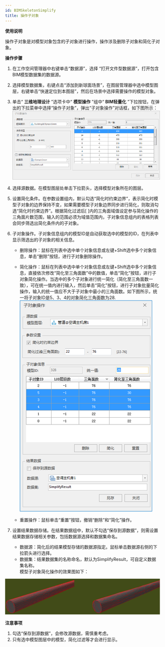 ```yaml
---
id: BIMSkeletonSimplify
title: 操作子对象
---
```

**使用说明**

操作子对象是对模型对象包含的子对象进行操作，操作涉及删除子对象和简化子对象。

**操作步骤**

  1. 在工作空间管理器中右键单击“数据源”，选择 “打开文件型数据源”，打开包含BIM模型数据集的数据源。
  2. 选择模型数据集，右键点击“添加到新球面场景”，在图层管理器中选中模型图层，右键单击“快速定位到本图层”，然后在场景中选择需要操作的模型对象。
  3. 单击“ **三维地理设计** ”选项卡中“ **模型操作** ”组中“ **BIM轻量化** ”下拉按钮，在弹出的下拉菜单中选择“操作子对象”，弹出“子对象操作”对话框，如下图所示：
![图：“子对象操作”对话框](img/BIMSkeletonSimplify_Dialog.png)  

  4. 选择源数据。在模型图层处单击下拉箭头，选择模型对象所在的图层。
  5. 设置简化条件。在参数设置组内，默认勾选“简化时约束边界”，表示简化时模型子对象的边界保持不变，如果需要模型子对象边界同步进行简化，则取消勾选“简化时约束边界”。根据简化过滤后[ ]内的三角面域值设定参与简化操作的三角面片数范围，输入的范围必须为域值范围内，子对象信息组内的表格列表会同步筛选出简化条件内的子对象。
  6. 子对象操作。子对象信息组内的模型ID是自动获取选中的模型的ID，在列表中显示筛选出的子对象的相关信息。 
       * 删除操作：鼠标在列表中选中单个对象信息或左键+Shift选中多个对象信息，单击“删除”按钮，进行子对象删除操作。
       * 简化操作：鼠标在列表中选中单个对象信息或左键+Shift选中多个对象信息，直接依次修改“简化至三角面数”中的数值，单击“简化”按钮，进行子对象简化操作。当选中的多个子对象进行统一简化（简化至三角面数一致），可在统一值内进行输入，然后单击“简化”按钮，进行子对象批量简化操作，输入的统一值应不大于子对象中最小的三角面数。如下图所示，统一将子对象ID是5、3、4的对象简化三角面数为28.  
![图：批量子对象简化统一值设置 ](img/BIMSkeletonSimplify_Dialog2.png)  
 
       * 重置操作：鼠标单击“重置”按钮，撤销“删除”和“简化”操作。
  7. 设置结果数据存储。在结果数据组中，默认不勾选“保存到源数据”，则需设置结果数据存储相关参数，包括数据源选择和数据集命名。 
       * 数据源：简化后的结果模型存储的数据源指定。鼠标单击数据源右侧的下拉箭头进行选择。
       * 数据集：结果数据集的名称命名，默认为SimplifyResult，可自定义数据集名称。  
模型子对象简化操作的效果图如下：

![图：子对象简化操作效果  ](img/BIMSkeletonSimplify_Result.png)  


**注意事项**

  1. 勾选“保存到源数据”，会修改源数据，需慎重考虑。
  2. 只有选中模型图层中的模型，简化过滤等才会进行显示。

 

